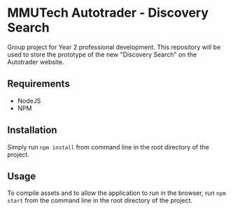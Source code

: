 # MMUTech Autotrader - Discovery Search
Group project for Year 2 professional development. This repository will be used to store the prototype of the new "Discovery Search" on the Autotrader website.

## Requirements
* NodeJS
* NPM

## Installation
Simply run `npm install` from command line in the root directory of the project.

## Usage
To compile assets and to allow the application to run in the browser, run `npm start` from the command line in the root directory of the project.